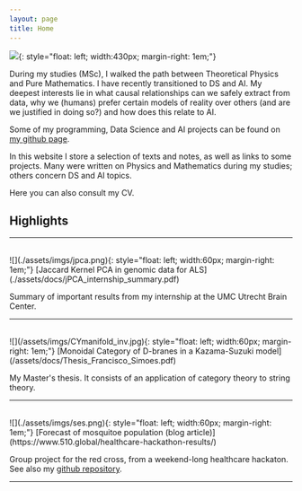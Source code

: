 ```yaml
---
layout: page
title: Home
---
```


![](/assets/imgs/formalishPhoto.jpg){: style="float: left; width:430px; margin-right: 1em;"}


During my studies (MSc), I walked the path between Theoretical Physics and Pure Mathematics. I have recently transitioned to DS and AI. My deepest interests lie in what causal relationships can we safely extract from data, why we (humans) prefer certain models of reality over others (and are we justified in doing so?) and how does this relate to AI.

Some of my programming, Data Science and AI projects can be found on [my github page](https://github.com/francisco-simoes).

In this website I store a selection of texts and notes, as well as links to some projects.
Many were written on Physics and Mathematics during my studies; others concern DS and AI topics.

Here you can also consult my CV.

## Highlights

---------------------

<br />
![](./assets/imgs/jpca.png){: style="float: left; width:60px; margin-right: 1em;"}
[Jaccard Kernel PCA in genomic data for ALS](./assets/docs/jPCA_internship_summary.pdf)

Summary of important results from my internship at the UMC Utrecht Brain Center.
<br />

---------------------

<br />
![](/assets/imgs/CYmanifold_inv.jpg){: style="float: left; width:60px; margin-right: 1em;"}
[Monoidal Category of D-branes in a Kazama-Suzuki  model](/assets/docs/Thesis_Francisco_Simoes.pdf)

My Master's thesis. It consists of an application of category theory to string theory.
<br />

---------------------

<br />
![](./assets/imgs/ses.png){: style="float: left; width:60px; margin-right: 1em;"}
[Forecast of mosquitoe population (blog article)](https://www.510.global/healthcare-hackathon-results/)

Group project for the red cross, from a weekend-long healthcare hackaton. See also my [github repository](https://github.com/francisco-simoes/exponential_smoothing-mosquitoes_hackaton). 
<br />

---------------------
